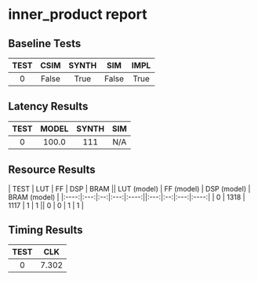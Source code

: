 
# inner_product report

## Baseline Tests

| TEST | CSIM | SYNTH | SIM | IMPL |
|:----:|:----:|:-----:|:---:|:----:|
| 0 | False | True | False | True | 


## Latency Results

| TEST | MODEL | SYNTH | SIM |
|:----:|:-----:|:-----:|:---:|
| 0 | 100.0 | 111 | N/A | 


## Resource Results

| TEST | LUT | FF | DSP | BRAM || LUT (model) | FF (model) | DSP (model) | BRAM (model) |
|:----:|:---:|:--:|:---:|:----:||:---:|:--:|:---:|:----:|
| 0 | 1318 | 1117 | 1 | 1 || 0 | 0 | 1 | 1 | 


## Timing Results

| TEST | CLK |
|:----:|:---:|
| 0 | 7.302 | 

